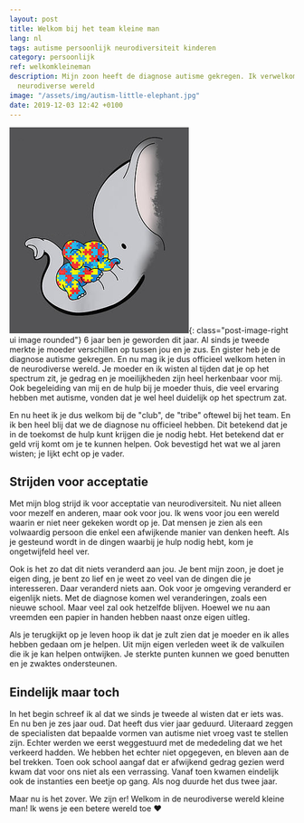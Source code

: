 ```yaml
---
layout: post
title: Welkom bij het team kleine man
lang: nl
tags: autisme persoonlijk neurodiversiteit kinderen
category: persoonlijk
ref: welkomkleineman
description: Mijn zoon heeft de diagnose autisme gekregen. Ik verwelkom hem in de
  neurodiverse wereld
image: "/assets/img/autism-little-elephant.jpg"
date: 2019-12-03 12:42 +0100
---
```

![Little autistic elephant](/assets/img/autism-little-elephant.jpg){: class="post-image-right ui image rounded"}
6 jaar ben je geworden dit jaar. Al sinds je tweede merkte je moeder verschillen op tussen jou en je zus. En gister heb je de diagnose autisme gekregen. En nu mag ik je dus officieel welkom heten in de neurodiverse wereld. Je moeder en ik wisten al tijden dat je op het spectrum zit, je gedrag en je moeilijkheden zijn heel herkenbaar voor mij. Ook begeleiding van mij en de hulp bij je moeder thuis, die veel ervaring hebben met autisme, vonden dat je wel heel duidelijk op het spectrum zat.

En nu heet ik je dus welkom bij de "club", de "tribe" oftewel bij het team. En ik ben heel blij dat we de diagnose nu officieel hebben. Dit betekend dat je in de toekomst de hulp kunt krijgen die je nodig hebt. Het betekend dat er geld vrij komt om je te kunnen helpen. Ook bevestigd het wat we al jaren wisten; je lijkt echt op je vader.

## Strijden voor acceptatie

Met mijn blog strijd ik voor acceptatie van neurodiversiteit. Nu niet alleen voor mezelf en anderen, maar ook voor jou. Ik wens voor jou een wereld waarin er niet neer gekeken wordt op je. Dat mensen je zien als een volwaardig persoon die enkel een afwijkende manier van denken heeft. Als je gesteund wordt in de dingen waarbij je hulp nodig hebt, kom je ongetwijfeld heel ver.

Ook is het zo dat dit niets veranderd aan jou. Je bent mijn zoon, je doet je eigen ding, je bent zo lief en je weet zo veel van de dingen die je interesseren. Daar veranderd niets aan. Ook voor je omgeving veranderd er eigenlijk niets. Met de diagnose komen wel veranderingen, zoals een nieuwe school. Maar veel zal ook hetzelfde blijven. Hoewel we nu aan vreemden een papier in handen hebben naast onze eigen uitleg.

Als je terugkijkt op je leven hoop ik dat je zult zien dat je moeder en ik alles hebben gedaan om je helpen. Uit mijn eigen verleden weet ik de valkuilen die ik je kan helpen ontwijken. Je sterkte punten kunnen we goed benutten en je zwaktes ondersteunen.

## Eindelijk maar toch

In het begin schreef ik al dat we sinds je tweede al wisten dat er iets was. En nu ben je zes jaar oud. Dat heeft dus vier jaar geduurd. Uiteraard zeggen de specialisten dat bepaalde vormen van autisme niet vroeg vast te stellen zijn. Echter werden we eerst weggestuurd met de mededeling dat we het verkeerd hadden. We hebben het echter niet opgegeven, en bleven aan de bel trekken. Toen ook school aangaf dat er afwijkend gedrag gezien werd kwam dat voor ons niet als een verrassing. Vanaf toen kwamen eindelijk ook de instanties een beetje op gang. Als nog duurde het dus twee jaar.

Maar nu is het zover. We zijn er! Welkom in de neurodiverse wereld kleine man! Ik wens je een betere wereld toe :heart:
